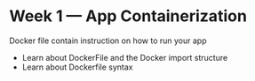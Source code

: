 # Week 1 — App Containerization

Docker file contain  instruction on how to run your app 
- Learn about DockerFile and the Docker import structure
- Learn about Dockerfile syntax